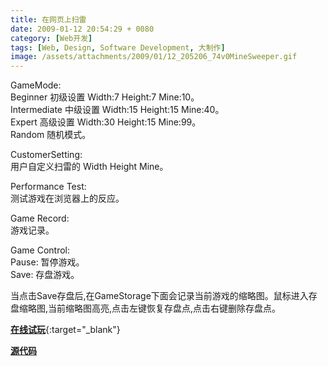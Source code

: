 ```yaml
---
title: 在网页上扫雷
date: 2009-01-12 20:54:29 + 0080
category: [Web开发]
tags: [Web, Design, Software Development, 大制作]
image: /assets/attachments/2009/01/12_205206_74v0MineSweeper.gif
---
```


GameMode:     
Beginner 初级设置 Width:7 Height:7 Mine:10。  
Intermediate 中级设置 Width:15 Height:15 Mine:40。  
Expert 高级设置 Width:30 Height:15 Mine:99。  
Random 随机模式。  

CustomerSetting:  
用户自定义扫雷的 Width Height Mine。  

Performance Test:  
测试游戏在浏览器上的反应。  

Game Record:  
游戏记录。  

Game Control:      
Pause: 暂停游戏。  
Save: 存盘游戏。  

当点击Save存盘后,在GameStorage下面会记录当前游戏的缩略图。鼠标进入存盘缩略图,当前缩略图高亮,点击左键恢复存盘点,点击右键删除存盘点。  

[**在线试玩**](/assets/playground/mine-sweeper/mine-sweeper.html){:target="_blank"}

[**源代码**](/assets/attachments/2009/01/12_205222_2yq6SuperSweeper.rar) 

